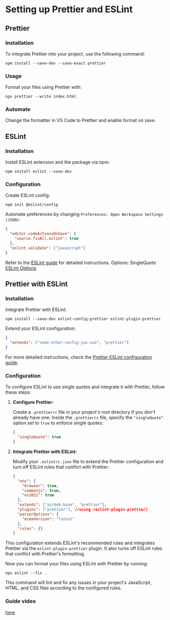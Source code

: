 # Setting up Prettier and ESLint

## Prettier

### Installation

To integrate Prettier into your project, use the following command:

```
npm install --save-dev --save-exact prettier
```

### Usage

Format your files using Prettier with:

```
npx prettier --write index.html
```

### Automate

Change the formatter in VS Code to Prettier and enable format on save.

## ESLint

### Installation

Install ESLint extension and the package via npm:

```
npm install eslint --save-dev
```

### Configuration

Create ESLint config:

```
npm init @eslint/config
```

Automate preferences by changing `Preferences: Open Workspace Settings (JSON)`:

```json
{
  "editor.codeActionsOnSave": {
    "source.fixAll.eslint": true
  },
  "eslint.validate": ["javascript"]
}
```

Refer to the [ESLint guide](https://eslint.org/docs/latest/use/getting-started) for detailed instructions.
Options: SingleQuote [ESLint Options](https://prettier.io/docs/en/options.html#quotes)

## Prettier with ESLint

### Installation

Integrate Prettier with ESLint:

```
npm install --save-dev eslint-config-prettier eslint-plugin-prettier
```

Extend your ESLint configuration:

```json
{
  "extends": ["some-other-config-you-use", "prettier"]
}
```

For more detailed instructions, check the [Prettier ESLint configuration guide](https://github.com/prettier/eslint-config-prettier?tab=readme-ov-file#cli-helper-tool).

### Configuration

To configure ESLint to use single quotes and integrate it with Prettier, follow these steps:

1. **Configure Prettier:**

   Create a `.prettierrc` file in your project's root directory if you don't already have one. Inside the `.prettierrc` file, specify the `"singleQuote"` option set to `true` to enforce single quotes:

   ```json
   {
     "singleQuote": true
   }
   ```

2. **Integrate Prettier with ESLint:**

   Modify your `.eslintrc.json` file to extend the Prettier configuration and turn off ESLint rules that conflict with Prettier:

   ```json
   {
     "env": {
       "browser": true,
       "commonjs": true,
       "es2021": true
     },
     "extends": ["airbnb-base", "prettier"],
     "plugins": ["prettier"], //using (eslint-plugin-prettier)
     "parserOptions": {
       "ecmaVersion": "latest"
     },
     "rules": {}
   }
   ```

This configuration extends ESLint's recommended rules and integrates Prettier via the `eslint-plugin-prettier` plugin. It also turns off ESLint rules that conflict with Prettier's formatting.

Now you can format your files using ESLint with Prettier by running:

```
npx eslint --fix .
```

This command will lint and fix any issues in your project's JavaScript, HTML, and CSS files according to the configured rules.

### Guide video 
[here](https://youtu.be/SydnKbGc7W8?si=xiS1EkqZCrlnL3CF)
